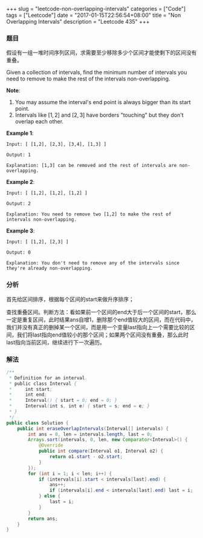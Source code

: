 +++
slug = "leetcode-non-overlapping-intervals"
categories = ["Code"]
tags = ["Leetcode"]
date = "2017-01-15T22:56:54+08:00"
title = "Non Overlapping Intervals"
description = "Leetcode 435"
+++

### 题目

假设有一组一堆时间序列区间，求需要至少移除多少个区间才能使剩下的区间没有重叠。

Given a collection of intervals, find the minimum number of intervals you need to remove to make the rest of the intervals non-overlapping.

__Note__:

1. You may assume the interval's end point is always bigger than its start point.
2. Intervals like $[1,2]$ and $[2,3]$ have borders "touching" but they don't overlap each other.

__Example 1__:

```console
Input: [ [1,2], [2,3], [3,4], [1,3] ]

Output: 1

Explanation: [1,3] can be removed and the rest of intervals are non-overlapping.
```

__Example 2__:

```console
Input: [ [1,2], [1,2], [1,2] ]

Output: 2

Explanation: You need to remove two [1,2] to make the rest of intervals non-overlapping.
```

__Example 3__:

```console
Input: [ [1,2], [2,3] ]

Output: 0

Explanation: You don't need to remove any of the intervals since they're already non-overlapping.
```

### 分析

首先给区间排序，根据每个区间的start来做升序排序；

查找重叠区间。判断方法：看如果前一个区间的end大于后一个区间的start，那么一定是重复区间，此时结果ans自增1，删除那个end值较大的区间，而在代码中，我们并没有真正的删掉某一个区间，而是用一个变量last指向上一个需要比较的区间，我们将last指向end值较小的那个区间；如果两个区间没有重叠，那么此时last指向当前区间，继续进行下一次遍历。

### 解法

```java
/**
 * Definition for an interval.
 * public class Interval {
 *     int start;
 *     int end;
 *     Interval() { start = 0; end = 0; }
 *     Interval(int s, int e) { start = s; end = e; }
 * }
 */
public class Solution {
    public int eraseOverlapIntervals(Interval[] intervals) {
        int ans = 0, len = intervals.length, last = 0;
        Arrays.sort(intervals, 0, len, new Comparator<Interval>() {
            @Override
            public int compare(Interval o1, Interval o2) {
                return o1.start - o2.start;
            }
        });
        for (int i = 1; i < len; i++) {
            if (intervals[i].start < intervals[last].end) {
                ans++;
                if (intervals[i].end < intervals[last].end) last = i;
            } else {
                last = i;
            }
        }
        return ans;
    }
}
```
